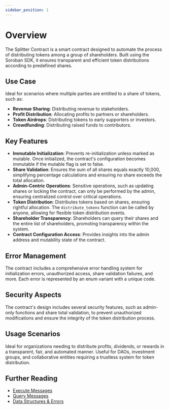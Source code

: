 ```yaml
---
sidebar_position: 1
---
```


# Overview

The Splitter Contract is a smart contract designed to automate the process of distributing tokens among a group of shareholders. Built using the Soroban SDK, it ensures transparent and efficient token distributions according to predefined shares.

## Use Case

Ideal for scenarios where multiple parties are entitled to a share of tokens, such as:

- **Revenue Sharing**: Distributing revenue to stakeholders.
- **Profit Distribution**: Allocating profits to partners or shareholders.
- **Token Airdrops**: Distributing tokens to early supporters or investors.
- **Crowdfunding**: Distributing raised funds to contributors.

## Key Features

- **Immutable Initialization**: Prevents re-initialization unless marked as mutable. Once initialized, the contract's configuration becomes immutable if the mutable flag is set to false.
- **Share Validation**: Ensures the sum of all shares equals exactly 10,000, simplifying percentage calculations and ensuring no share exceeds the total allocation.
- **Admin-Centric Operations**: Sensitive operations, such as updating shares or locking the contract, can only be performed by the admin, ensuring centralized control over critical operations.
- **Token Distribution**: Distributes tokens based on shares, ensuring rightful allocation. The `distribute_tokens` function can be called by anyone, allowing for flexible token distribution events.
- **Shareholder Transparency**: Shareholders can query their shares and the entire list of shareholders, promoting transparency within the system.
- **Contract Configuration Access**: Provides insights into the admin address and mutability state of the contract.

## Error Management

The contract includes a comprehensive error handling system for initialization errors, unauthorized access, share validation failures, and more. Each error is represented by an enum variant with a unique code.

## Security Aspects

The contract's design includes several security features, such as admin-only functions and share total validation, to prevent unauthorized modifications and ensure the integrity of the token distribution process.

## Usage Scenarios

Ideal for organizations needing to distribute profits, dividends, or rewards in a transparent, fair, and automated manner. Useful for DAOs, investment groups, and collaborative entities requiring a trustless system for token distribution.

## Further Reading

- [Execute Messages](./02-execute-messages.md)
- [Query Messages](./03-query-messages.md)
- [Data Structures & Errors](./04-data-structures-errors.md)
